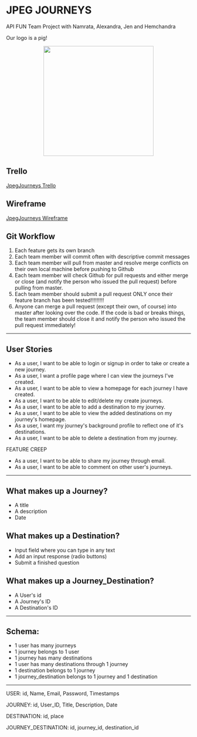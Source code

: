 JPEG JOURNEYS
==========

API FUN Team Project with Namrata, Alexandra, Jen and Hemchandra

Our logo is a pig! 

<center><img height="300px" src="http://www.olmix.com/sites/default/files/pig_0.jpg"></center>


Trello
-------

<a href="https://trello.com/b/sF41LyUg/jpegjourneys">JpegJourneys Trello</a>


Wireframe 
---------

<a href="">JpegJourneys Wireframe</a>

Git Workflow
-----------
1. Each feature gets its own branch
2. Each team member will commit often with descriptive commit messages
3. Each team member will pull from master and resolve merge conflicts on their own local machine before pushing to Github
4. Each team member will check Github for pull requests and either merge or close (and notify the person who issued the pull request) before pulling from master.
5. Each team member should submit a pull request ONLY once their feature branch has been tested!!!!!!!!! 
6. Anyone can merge a pull request (except their own, of course) into master after looking over the code. If the code is bad or breaks things, the team member should close it and notify the person who issued the pull request immediately!

<hr>

User Stories
-----------
* As a user, I want to be able to login or signup in order to take or create a new journey.
* As a user, I want a profile page where I can view the journeys I've created.
* As a user, I want to be able to view a homepage for each journey I have created.
* As a user, I want to be able to edit/delete my create journeys.
* As a user, I want to be able to add a destination to my journey.
* As a user, I want to be able to view the added destinations on my journey's homepage.
* As a user, I want my journey's background profile to reflect one of it's destinations.
* As a user, I want to be able to delete a destination from my journey.


FEATURE CREEP
* As a user, I want to be able to share my journey through email.
* As a user, I want to be able to comment on other user's journeys.

<hr>

What makes up a Journey?
----------------------
* A title
* A description
* Date

What makes up a Destination?
------------------------
* Input field where you can type in any text
* Add an input response (radio buttons)
* Submit a finished question

What makes up a Journey_Destination?
----------------------
* A User's id
* A Journey's ID
* A Destination's ID

<hr>

Schema: 
-------
* 1 user has many journeys 
* 1 journey belongs to 1 user
* 1 journey has many destinations
* 1 user has many destinations through 1 journey
* 1 destination belongs to 1 journey
* 1 journey_destination belongs to 1 journey and 1 destination

<hr>

USER: id, Name, Email, Password, Timestamps

JOURNEY: id, User_ID, Title, Description, Date

DESTINATION: id, place

JOURNEY_DESTINATION: id, journey_id, destination_id

